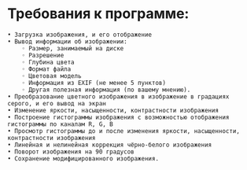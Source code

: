# Требования к программе:

    • Загрузка изображения, и его отображение
    • Вывод информации об изображении:
        ◦ Размер, занимаемый на диске
        ◦ Разрешение
        ◦ Глубина цвета
        ◦ Формат файла
        ◦ Цветовая модель
        ◦ Информация из EXIF (не менее 5 пунктов)
        ◦ Другая полезная информация (по вашему мнению).
    • Преобразование цветного изображения в изображение в градациях серого, и его вывод на экран
    • Изменение яркости, насыщенности, контрастности изображения
    • Построение гистограммы изображения с возможностью отображения гистограммы по каналам R, G, B
    • Просмотр гистограммы до и после изменения яркости, насыщенности, контрастности изображения
    • Линейная и нелинейная коррекция чёрно-белого изображения
    • Поворот изображения на 90 градусов
    • Сохранение модифицированного изображения.